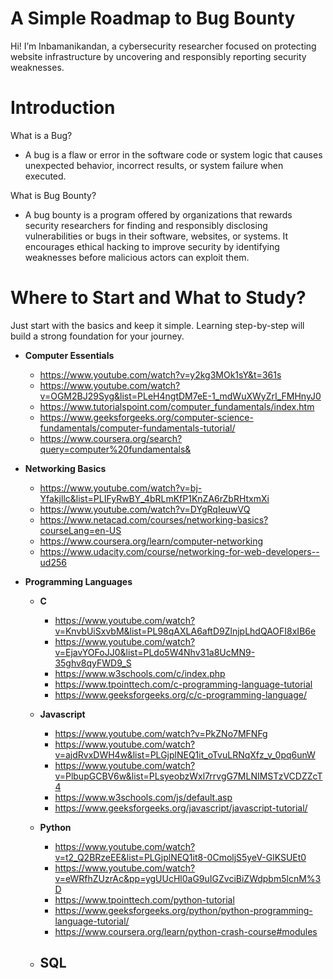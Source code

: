 # A Simple Roadmap to Bug Bounty
Hi! I’m Inbamanikandan, a cybersecurity researcher focused on protecting website infrastructure by uncovering and responsibly reporting security weaknesses.

# Introduction
What is a Bug?
- A bug is a flaw or error in the software code or system logic that causes unexpected behavior, incorrect results, or system failure when executed.

What is Bug Bounty?
- A bug bounty is a program offered by organizations that rewards security researchers for finding and responsibly disclosing vulnerabilities or bugs in their software, websites, or systems. It encourages ethical hacking to improve security by identifying weaknesses before malicious actors can exploit them.

# Where to Start and What to Study?
Just start with the basics and keep it simple. Learning step-by-step will build a strong foundation for your journey.

- **Computer Essentials**
  - https://www.youtube.com/watch?v=y2kg3MOk1sY&t=361s
  - https://www.youtube.com/watch?v=OGM2BJ29Syg&list=PLeH4ngtDM7eE-1_mdWuXWyZrI_FMHnyJ0
  - https://www.tutorialspoint.com/computer_fundamentals/index.htm
  - https://www.geeksforgeeks.org/computer-science-fundamentals/computer-fundamentals-tutorial/
  - https://www.coursera.org/search?query=computer%20fundamentals&

- **Networking Basics**
  - https://www.youtube.com/watch?v=bj-Yfakjllc&list=PLIFyRwBY_4bRLmKfP1KnZA6rZbRHtxmXi
  - https://www.youtube.com/watch?v=DYgRqIeuwVQ
  - https://www.netacad.com/courses/networking-basics?courseLang=en-US
  - https://www.coursera.org/learn/computer-networking
  - https://www.udacity.com/course/networking-for-web-developers--ud256
 
- **Programming Languages**
  - **C**
    - https://www.youtube.com/watch?v=KnvbUiSxvbM&list=PL98qAXLA6aftD9ZlnjpLhdQAOFI8xIB6e
    - https://www.youtube.com/watch?v=EjavYOFoJJ0&list=PLdo5W4Nhv31a8UcMN9-35ghv8qyFWD9_S
    - https://www.w3schools.com/c/index.php
    - https://www.tpointtech.com/c-programming-language-tutorial
    - https://www.geeksforgeeks.org/c/c-programming-language/

  - **Javascript**
    - https://www.youtube.com/watch?v=PkZNo7MFNFg
    - https://www.youtube.com/watch?v=ajdRvxDWH4w&list=PLGjplNEQ1it_oTvuLRNqXfz_v_0pq6unW
    - https://www.youtube.com/watch?v=PlbupGCBV6w&list=PLsyeobzWxl7rrvgG7MLNIMSTzVCDZZcT4
    - https://www.w3schools.com/js/default.asp
    - https://www.geeksforgeeks.org/javascript/javascript-tutorial/
   
  - **Python**
    - https://www.youtube.com/watch?v=t2_Q2BRzeEE&list=PLGjplNEQ1it8-0CmoljS5yeV-GlKSUEt0
    - https://www.youtube.com/watch?v=eWRfhZUzrAc&pp=ygUUcHl0aG9uIGZvciBiZWdpbm5lcnM%3D
    - https://www.tpointtech.com/python-tutorial
    - https://www.geeksforgeeks.org/python/python-programming-language-tutorial/
    - https://www.coursera.org/learn/python-crash-course#modules
   
  - **SQL**
    - 
